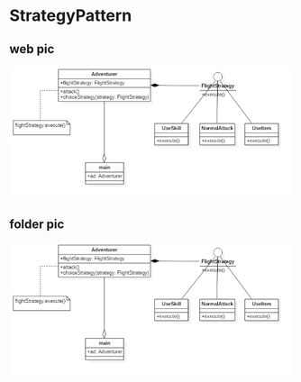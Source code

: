# StrategyPattern

## web pic
<img src="https://github.com/a7512cs/StrategyPattern/blob/master/Strategy%20Pattern.png"/>

## folder pic
<img src="./Strategy%20Pattern.png"/>
